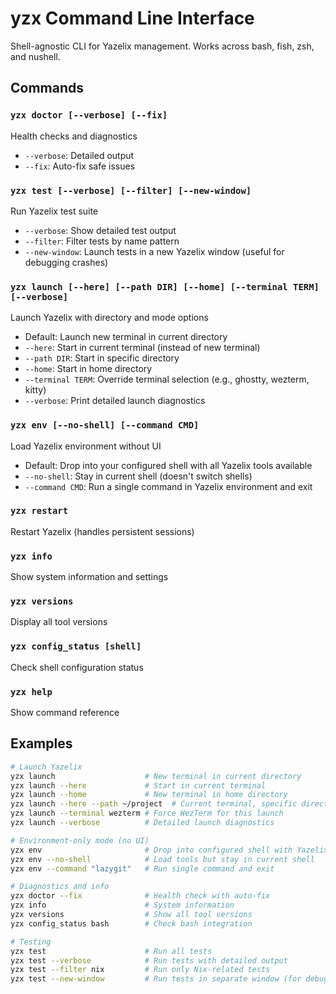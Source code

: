 # yzx Command Line Interface

Shell-agnostic CLI for Yazelix management. Works across bash, fish, zsh, and nushell.

## Commands

### `yzx doctor [--verbose] [--fix]`
Health checks and diagnostics
- `--verbose`: Detailed output
- `--fix`: Auto-fix safe issues

### `yzx test [--verbose] [--filter] [--new-window]`
Run Yazelix test suite
- `--verbose`: Show detailed test output
- `--filter`: Filter tests by name pattern
- `--new-window`: Launch tests in a new Yazelix window (useful for debugging crashes)

### `yzx launch [--here] [--path DIR] [--home] [--terminal TERM] [--verbose]`
Launch Yazelix with directory and mode options
- Default: Launch new terminal in current directory
- `--here`: Start in current terminal (instead of new terminal)
- `--path DIR`: Start in specific directory
- `--home`: Start in home directory
- `--terminal TERM`: Override terminal selection (e.g., ghostty, wezterm, kitty)
- `--verbose`: Print detailed launch diagnostics

### `yzx env [--no-shell] [--command CMD]`
Load Yazelix environment without UI
- Default: Drop into your configured shell with all Yazelix tools available
- `--no-shell`: Stay in current shell (doesn't switch shells)
- `--command CMD`: Run a single command in Yazelix environment and exit

### `yzx restart`
Restart Yazelix (handles persistent sessions)

### `yzx info`
Show system information and settings

### `yzx versions`
Display all tool versions

### `yzx config_status [shell]`
Check shell configuration status

### `yzx help`
Show command reference

## Examples

```bash
# Launch Yazelix
yzx launch                    # New terminal in current directory
yzx launch --here             # Start in current terminal
yzx launch --home             # New terminal in home directory
yzx launch --here --path ~/project  # Current terminal, specific directory
yzx launch --terminal wezterm # Force WezTerm for this launch
yzx launch --verbose          # Detailed launch diagnostics

# Environment-only mode (no UI)
yzx env                       # Drop into configured shell with Yazelix tools
yzx env --no-shell            # Load tools but stay in current shell
yzx env --command "lazygit"   # Run single command and exit

# Diagnostics and info
yzx doctor --fix              # Health check with auto-fix
yzx info                      # System information
yzx versions                  # Show all tool versions
yzx config_status bash        # Check bash integration

# Testing
yzx test                      # Run all tests
yzx test --verbose            # Run tests with detailed output
yzx test --filter nix         # Run only Nix-related tests
yzx test --new-window         # Run tests in separate window (for debugging)
```